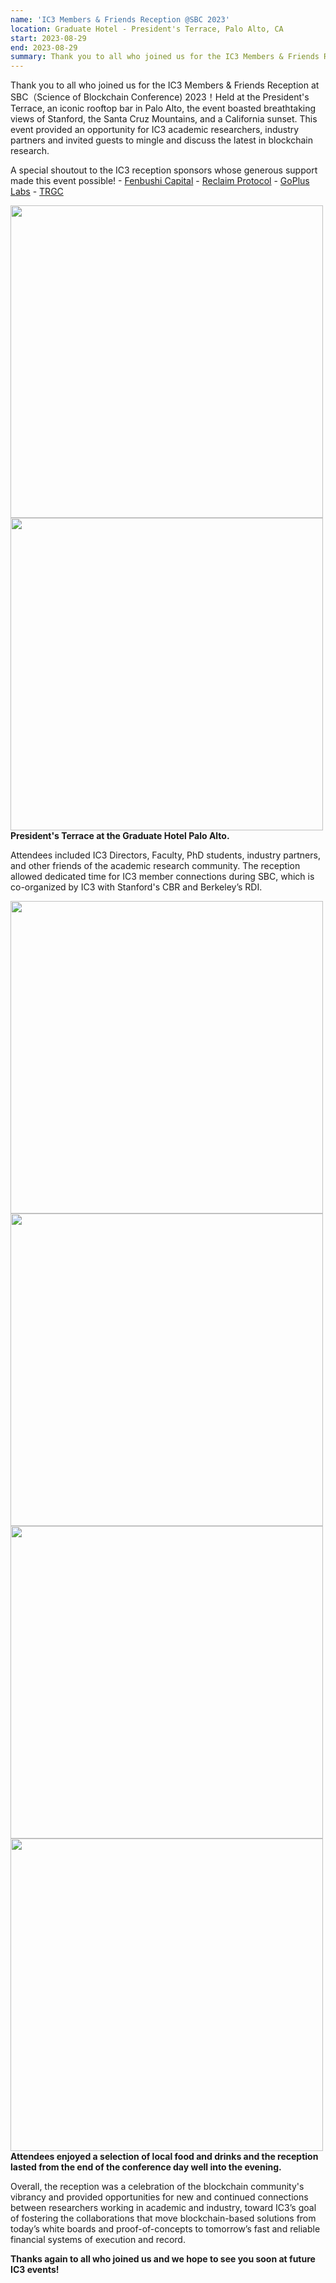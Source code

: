 ```yaml
---
name: 'IC3 Members & Friends Reception @SBC 2023'
location: Graduate Hotel - President's Terrace, Palo Alto, CA
start: 2023-08-29
end: 2023-08-29
summary: Thank you to all who joined us for the IC3 Members & Friends Reception at SBC（Science of Blockchain Conference) 2023！Held at the <a href="https://www.graduatehotels.com/palo-alto/restaurant/presidents-terrace/">President's Terrace</a>, an iconic rooftop bar in Palo Alto, the event boasted breathtaking views of Stanford, the Santa Cruz Mountains, and a California sunset. This event provided an opportunity for IC3 academic researchers, industry partners and invited guests to mingle and discuss the latest in blockchain research.
---
```



Thank you to all who joined us for the IC3 Members & Friends Reception at SBC（Science of Blockchain Conference) 2023！Held at the President's Terrace, an iconic rooftop bar in Palo Alto, the event boasted breathtaking views of Stanford, the Santa Cruz Mountains, and a California sunset. This event provided an opportunity for IC3 academic researchers, industry partners and invited guests to mingle and discuss the latest in blockchain research.

A special shoutout to the IC3 reception sponsors whose generous support made this event possible!
    - <a href="https://fenbushi.digital/">Fenbushi Capital</a>
    - <a href="https://www.reclaimprotocol.org/">Reclaim Protocol</a>
    - <a href="https://gopluslabs.io/">GoPlus Labs</a>
    - <a href="https://www.trgc.io/">TRGC</a>


<div class="ui center aligned basic segment">
    <div class="ui center image">
        <img class="ui image" src="../images/events/SBC2023/1.jpg" alt="" width="500"/>
    </div>
    <div class="ui center image">
        <img class="ui image" src="../images/events/SBC2023/2.jpg" alt="" width="500"/>
    </div>
    <div class="ui center image">
        <img class="ui image" src="../images/events/SBC2023/3.jpg" alt="" />
    </div>
    <div class="ui bottom attached message">
        <strong>President's Terrace at the Graduate Hotel Palo Alto.
    </strong><br>
    </div>    
</div>   

Attendees included IC3 Directors, Faculty, PhD students, industry partners, and other friends of the academic research community. The reception allowed dedicated time for IC3 member connections during SBC, which is co-organized by IC3 with Stanford's CBR and Berkeley’s RDI.

<div class="ui center aligned basic segment">
    <div class="ui center image">
        <img class="ui image" src="../images/events/SBC2023/4.jpg" alt="" width="500"/>
    </div>
    <div class="ui center image">
        <img class="ui image" src="../images/events/SBC2023/5.jpg" alt="" width="500"/>
    </div>
    <div class="ui center image">
        <img class="ui image" src="../images/events/SBC2023/6.jpg" alt="" width="500"/>
    </div>
    <div class="ui center image">
        <img class="ui image" src="../images/events/SBC2023/7.jpg" alt="" width="500"/>
    </div>
    <div class="ui bottom attached message">
        <strong>Attendees enjoyed a selection of local food and drinks and the reception lasted from the end of the conference day well into the evening.
    </strong><br>
    </div>    
</div>   

Overall, the reception was a celebration of the blockchain community's vibrancy and provided opportunities for new and continued connections between researchers working in academic and industry, toward IC3’s goal of fostering the collaborations that move blockchain-based solutions from today’s white boards and proof-of-concepts to tomorrow’s fast and reliable financial systems of execution and record.

**Thanks again to all who joined us and we hope to see you soon at future IC3 events!**



